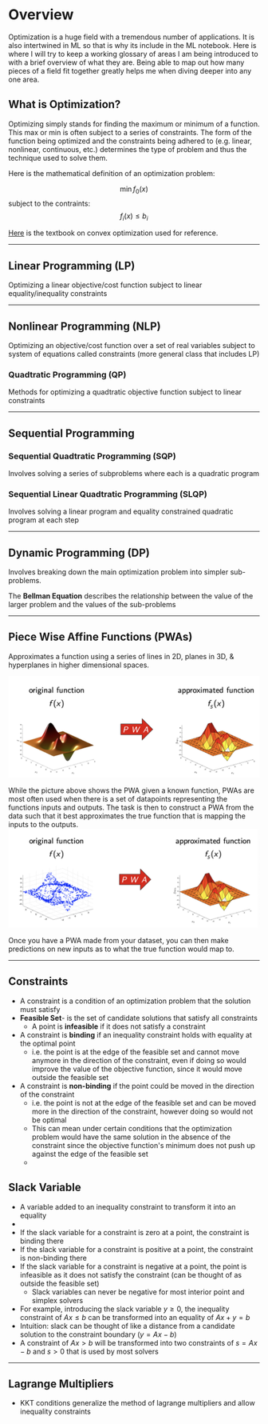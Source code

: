 # Overview
Optimization is a huge field with a tremendous number of applications. It is also intertwined in ML so that is why its include in the ML notebook. Here is where I will try to keep a working glossary of areas I am being introduced to with a brief overview of what they are. Being able to map out how many pieces of a field fit together greatly helps me when diving deeper into any one area.

## What is Optimization?
Optimizing simply stands for finding the maximum or minimum of a function. This max or min is often subject to a series of constraints. The form of the function being optimized and the constraints being adhered to (e.g. linear, nonlinear, continuous, etc.) determines the type of problem and thus the technique used to solve them. 

Here is the mathematical definition of an optimization problem: 

$$\min f_0(x) $$
subject to the contraints:
$$ f_i(x) \leq b_i$$

[Here](https://web.stanford.edu/~boyd/cvxbook/bv_cvxbook.pdf) is the textbook on convex optimization used for reference.

---
## Linear Programming (LP)
Optimizing a linear objective/cost function subject to linear equality/inequality constraints 

---
## Nonlinear Programming (NLP)
Optimizing an objective/cost function over a set of real variables subject to system of equations called constraints (more general class that includes LP)

### Quadtratic Programming (QP)
Methods for optimizing a quadtratic objective function subject to linear constraints

---
## Sequential Programming

### Sequential Quadtratic Programming (SQP)
Involves solving a series of subproblems where each is a quadratic program


### Sequential Linear Quadtratic Programming (SLQP)
Involves solving a linear program and equality constrained quadratic program at each step

---
## Dynamic Programming (DP)
Involves breaking down the main optimization problem into simpler sub-problems.

The **Bellman Equation** describes the relationship between the value of the larger problem and the values of the sub-problems

---
## Piece Wise Affine Functions (PWAs)
Approximates a function using a series of lines in 2D, planes in 3D, & hyperplanes in higher dimensional spaces. 

![PWA of Function](static/PWA-of-real.png)

While the picture above shows the PWA given a known function, PWAs are most often used when there is a set of datapoints representing the functions inputs and outputs. The task is then to construct a PWA from the data such that it best approximates the true function that is mapping the inputs to the outputs.
![PWA from Data](static/PWA-from-data.png)

Once you have a PWA made from your dataset, you can then make predictions on new inputs as to what the true function would map to.

---
## Constraints
- A constraint is a condition of an optimization problem that the solution must satisfy
- **Feasible Set**- is the set of candidate solutions that satisfy all constraints
    - A point is **infeasible** if it does not satisfy a constraint
- A constraint is **binding** if an inequality constraint holds with equality at the optimal point
    - i.e. the point is at the edge of the feasible set and cannot move anymore in the direction of the constraint, even if doing so would improve the value of the objective function, since it would move outside the feasible set
- A constraint is **non-binding** if the point could be moved in the direction of the constraint
    - i.e. the point is not at the edge of the feasible set and can be moved more in the direction of the constraint, however doing so would not be optimal 
    - This can mean under certain conditions that the optimization problem would have the same solution in the absence of the constraint since the objective function's minimum does not push up against the edge of the feasible set
    - 


## Slack Variable
- A variable added to an inequality constraint to transform it into an equality
- 
- If the slack variable for a constraint is zero at a point, the constraint is binding there
- If the slack variable for a constraint is positive at a point, the constraint is non-binding there
- If the slack variable for a constraint is negative at a point, the point is infeasible as it does not satisfy the constraint (can be thought of as outside the feasible set)
    - Slack variables can never be negative for most interior point and simplex solvers 
- For example, introducing the slack variable $y \geq 0$, the inequality constraint of $Ax \leq b$ can be transformed into an equality of $Ax + y = b$
- Intuition: slack can be thought of like a distance from a candidate solution to the constraint boundary ($y = Ax - b$)
- A constraint of $Ax > b$ will be transformed into two constraints of $s = Ax - b$ and $s > 0$ that is used by most solvers
---

## Lagrange Multipliers
- KKT conditions generalize the method of lagrange multipliers and allow inequality constraints